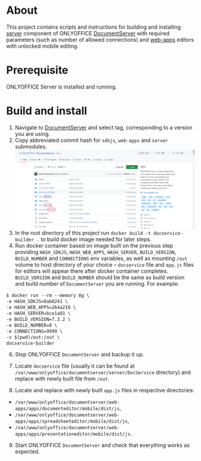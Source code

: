 # About
This project contains scripts and instructions for building and installing [server](https://github.com/ONLYOFFICE/server) component 
of ONLYOFFICE [DocumentServer](https://github.com/ONLYOFFICE/DocumentServer) with required parameters (such as number of allowed connections) and [web-apps](https://github.com/ONLYOFFICE/web-apps) editors with unlocked mobile editing.

# Prerequisite
ONLYOFFICE Server is installed and running.

# Build and install
1. Navigate to [DocumentServer](https://github.com/ONLYOFFICE/DocumentServer) and select tag, corresponding to a version you are using.
2. Copy abbreviated commit hash for `sdkjs`, `web-apps` and `server` submodules. ![illustration](illustration.png)
3. In the root directory of this project run `docker build -t docservice-builder .` to build docker image needed for later steps.
4. Run docker container based on image built on the previous step providing `HASH_SDKJS`, `HASH_WEB_APPS`, `HASH_SERVER`, `BUILD_VERSION`, `BUILD_NUMBER` and `CONNECTIONS` env variables, as well as mounting `/out` volume to host directory of your choice &ndash; `docservice` file and `app.js` files for editors will appear there after docker container completes. `BUILD_VERSION` and `BUILD_NUMBER` should be the same as build version and build number of `DocumentServer` you are running. For example:
```
$ docker run --rm --memory 8g \
-e HASH_SDKJS=0ab8241 \
-e HASH_WEB_APPS=264a216 \
-e HASH_SERVER=bce1a81 \
-e BUILD_VERSION=7.3.2 \
-e BUILD_NUMBER=8 \
-e CONNECTIONS=9999 \
-v $(pwd)/out:/out \
docservice-builder
```
6. Stop ONLYOFFICE `DocumentServer` and backup it up.
 
7. Locate `docservice` file (usually it can be found at `/var/www/onlyoffice/documentserver/server/DocService` directory) and replace with newly built file from `/out`.

8. Locate and replace with newly built `app.js` files in respective directories:
 - `/var/www/onlyoffice/documentserver/web-apps/apps/documenteditor/mobile/dist/js`,
 - `/var/www/onlyoffice/documentserver/web-apps/apps/spreadsheeteditor/mobile/dist/js`,
 - `/var/www/onlyoffice/documentserver/web-apps/apps/presentationeditor/mobile/dist/js`.

9. Start ONLYOFFICE `DocumentServer` and check that everything works as expected.

